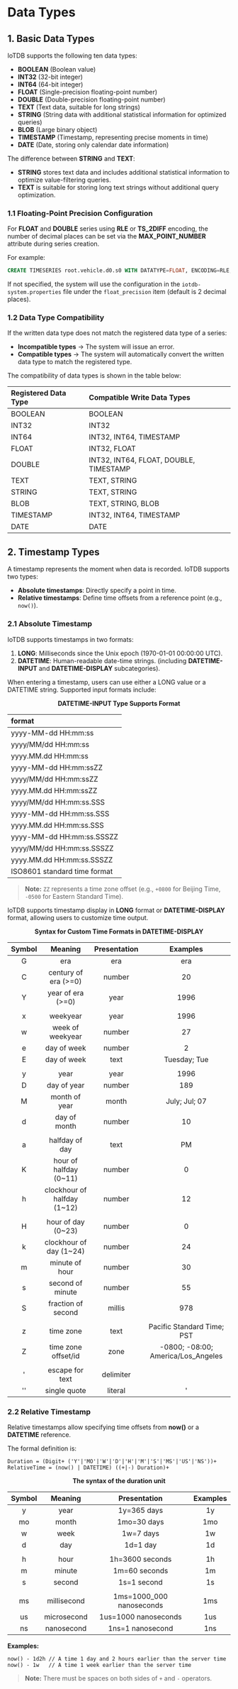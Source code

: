 <!--

    Licensed to the Apache Software Foundation (ASF) under one
    or more contributor license agreements.  See the NOTICE file
    distributed with this work for additional information
    regarding copyright ownership.  The ASF licenses this file
    to you under the Apache License, Version 2.0 (the
    "License"); you may not use this file except in compliance
    with the License.  You may obtain a copy of the License at
    
        http://www.apache.org/licenses/LICENSE-2.0
    
    Unless required by applicable law or agreed to in writing,
    software distributed under the License is distributed on an
    "AS IS" BASIS, WITHOUT WARRANTIES OR CONDITIONS OF ANY
    KIND, either express or implied.  See the License for the
    specific language governing permissions and limitations
    under the License.

-->

# Data Types

## 1. Basic Data Types

IoTDB supports the following ten data types:

- **BOOLEAN** (Boolean value)
- **INT32** (32-bit integer)
- **INT64** (64-bit integer)
- **FLOAT** (Single-precision floating-point number)
- **DOUBLE** (Double-precision floating-point number)
- **TEXT** (Text data, suitable for long strings)
- **STRING** (String data with additional statistical information for optimized queries)
- **BLOB** (Large binary object)
- **TIMESTAMP** (Timestamp, representing precise moments in time)
- **DATE** (Date, storing only calendar date information)

The difference between **STRING** and **TEXT**:

- **STRING** stores text data and includes additional statistical information to optimize value-filtering queries.
- **TEXT** is suitable for storing long text strings without additional query optimization.

### 1.1 Floating-Point Precision Configuration

For **FLOAT** and **DOUBLE** series using **RLE** or **TS_2DIFF** encoding, the number of decimal places can be set via the **MAX_POINT_NUMBER** attribute during series creation.

For example:  

```SQL
CREATE TIMESERIES root.vehicle.d0.s0 WITH DATATYPE=FLOAT, ENCODING=RLE, 'MAX_POINT_NUMBER'='2';
```

If not specified, the system will use the configuration in the `iotdb-system.properties` file under the `float_precision` item (default is 2 decimal places).  

### 1.2 Data Type Compatibility

If the written data type does not match the registered data type of a series:  

- **Incompatible types** → The system will issue an error.
- **Compatible types** → The system will automatically convert the written data type to match the registered type.

The compatibility of data types is shown in the table below:  

| Registered Data Type | Compatible Write Data Types            |
| :------------------- | :------------------------------------- |
| BOOLEAN              | BOOLEAN                                |
| INT32                | INT32                                  |
| INT64                | INT32, INT64, TIMESTAMP                |
| FLOAT                | INT32, FLOAT                           |
| DOUBLE               | INT32, INT64, FLOAT, DOUBLE, TIMESTAMP |
| TEXT                 | TEXT, STRING                           |
| STRING               | TEXT, STRING                           |
| BLOB                 | TEXT, STRING, BLOB                     |
| TIMESTAMP            | INT32, INT64, TIMESTAMP                |
| DATE                 | DATE                                   |

## 2. Timestamp Types

A timestamp represents the moment when data is recorded. IoTDB supports two types:

- **Absolute timestamps**: Directly specify a point in time.
- **Relative timestamps**: Define time offsets from a reference point (e.g., `now()`).

### 2.1 Absolute Timestamp

IoTDB supports timestamps in two formats:

1. **LONG**: Milliseconds since the Unix epoch (1970-01-01 00:00:00 UTC).
2. **DATETIME**: Human-readable date-time strings. (including **DATETIME-INPUT** and **DATETIME-DISPLAY** subcategories).  

When entering a timestamp, users can use either a LONG value or a DATETIME string. Supported input formats include:

<div style="text-align: center;">

**DATETIME-INPUT Type Supports Format**


| format                       |
| :--------------------------- |
| yyyy-MM-dd HH:mm:ss          |
| yyyy/MM/dd HH:mm:ss          |
| yyyy.MM.dd HH:mm:ss          |
| yyyy-MM-dd HH:mm:ssZZ        |
| yyyy/MM/dd HH:mm:ssZZ        |
| yyyy.MM.dd HH:mm:ssZZ        |
| yyyy/MM/dd HH:mm:ss.SSS      |
| yyyy-MM-dd HH:mm:ss.SSS      |
| yyyy.MM.dd HH:mm:ss.SSS      |
| yyyy-MM-dd HH:mm:ss.SSSZZ    |
| yyyy/MM/dd HH:mm:ss.SSSZZ    |
| yyyy.MM.dd HH:mm:ss.SSSZZ    |
| ISO8601 standard time format |


</div>

> **Note:** `ZZ` represents a time zone offset (e.g., `+0800` for Beijing Time, `-0500` for Eastern Standard Time).

IoTDB supports timestamp display in **LONG** format or **DATETIME-DISPLAY** format, allowing users to customize time output. 

<div style="text-align: center;">

**Syntax for Custom Time Formats in DATETIME-DISPLAY**


| Symbol |           Meaning           | Presentation |              Examples              |
| :----: | :-------------------------: | :----------: | :--------------------------------: |
|   G    |             era             |     era      |                era                 |
|   C    |    century of era (>=0)     |    number    |                 20                 |
|   Y    |      year of era (>=0)      |     year     |                1996                |
|        |                             |              |                                    |
|   x    |          weekyear           |     year     |                1996                |
|   w    |      week of weekyear       |    number    |                 27                 |
|   e    |         day of week         |    number    |                 2                  |
|   E    |         day of week         |     text     |            Tuesday; Tue            |
|        |                             |              |                                    |
|   y    |            year             |     year     |                1996                |
|   D    |         day of year         |    number    |                189                 |
|   M    |        month of year        |    month     |           July; Jul; 07            |
|   d    |        day of month         |    number    |                 10                 |
|        |                             |              |                                    |
|   a    |       halfday of day        |     text     |                 PM                 |
|   K    |   hour of halfday (0~11)    |    number    |                 0                  |
|   h    | clockhour of halfday (1~12) |    number    |                 12                 |
|        |                             |              |                                    |
|   H    |     hour of day (0~23)      |    number    |                 0                  |
|   k    |   clockhour of day (1~24)   |    number    |                 24                 |
|   m    |       minute of hour        |    number    |                 30                 |
|   s    |      second of minute       |    number    |                 55                 |
|   S    |     fraction of second      |    millis    |                978                 |
|        |                             |              |                                    |
|   z    |          time zone          |     text     |     Pacific Standard Time; PST     |
|   Z    |     time zone offset/id     |     zone     | -0800; -08:00; America/Los_Angeles |
|        |                             |              |                                    |
|   '    |       escape for text       |  delimiter   |                                    |
|   ''   |        single quote         |   literal    |                 '                  |

</div>

### 2.2 Relative Timestamp

Relative timestamps allow specifying time offsets from **now()** or a **DATETIME** reference.

The formal definition is:  

```Plain
Duration = (Digit+ ('Y'|'MO'|'W'|'D'|'H'|'M'|'S'|'MS'|'US'|'NS'))+  
RelativeTime = (now() | DATETIME) ((+|-) Duration)+  
```

  <div style="text-align: center;">

  **The syntax of the duration unit**


  | Symbol |   Meaning   |       Presentation       | Examples |
  | :----: | :---------: | :----------------------: | :------: |
  |   y    |    year     |       1y=365 days        |    1y    |
  |   mo   |    month    |       1mo=30 days        |   1mo    |
  |   w    |    week     |        1w=7 days         |    1w    |
  |   d    |     day     |         1d=1 day         |    1d    |
  |        |             |                          |          |
  |   h    |    hour     |     1h=3600 seconds      |    1h    |
  |   m    |   minute    |      1m=60 seconds       |    1m    |
  |   s    |   second    |       1s=1 second        |    1s    |
  |        |             |                          |          |
  |   ms   | millisecond | 1ms=1000_000 nanoseconds |   1ms    |
  |   us   | microsecond |   1us=1000 nanoseconds   |   1us    |
  |   ns   | nanosecond  |     1ns=1 nanosecond     |   1ns    |

  </div>

**Examples:**  

```Plain
now() - 1d2h // A time 1 day and 2 hours earlier than the server time  
now() - 1w   // A time 1 week earlier than the server time  
```

> **Note:** There must be spaces on both sides of `+` and `-` operators.  
